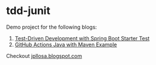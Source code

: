 # tdd-junit
Demo project for the following blogs:

1. [Test-Driven Development with Spring Boot Starter Test](https://jpllosa.blogspot.com/2022/12/test-driven-development-with-spring.html)
1. [GitHub Actions Java with Maven Example](https://jpllosa.blogspot.com/2023/09/github-actions-java-with-maven-example.html)

Checkout [jpllosa.blogspot.com](https://jpllosa.blogspot.com/)
